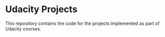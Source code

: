 # Udacity Projects

This repository contains the code for the projects implemented as part of Udacity courses.
